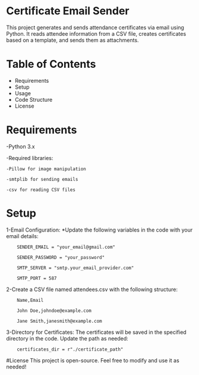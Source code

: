 # Certificate Email Sender

This project generates and sends attendance certificates via email using Python.
It reads attendee information from a CSV file, creates certificates based on a template, and sends them as attachments.

# Table of Contents
- Requirements
- Setup
- Usage
- Code Structure
- License

# Requirements
-Python 3.x

-Required libraries:

    -Pillow for image manipulation
    
    -smtplib for sending emails
    
    -csv for reading CSV files

# Setup

1-Email Configuration:
    *Update the following variables in the code with your email details:
    
        SENDER_EMAIL = "your_email@gmail.com"
        
        SENDER_PASSWORD = "your_password"
        
        SMTP_SERVER = "smtp.your_email_provider.com"
        
        SMTP_PORT = 587
        
2-Create a CSV file named attendees.csv with the following structure:

        Name,Email
        
        John Doe,johndoe@example.com
        
        Jane Smith,janesmith@example.com
        
        
3-Directory for Certificates:
    The certificates will be saved in the specified directory in the code. Update the path as needed:
    
        certificates_dir = r"./certificate_path"
        


        
#License
This project is open-source. Feel free to modify and use it as needed!
